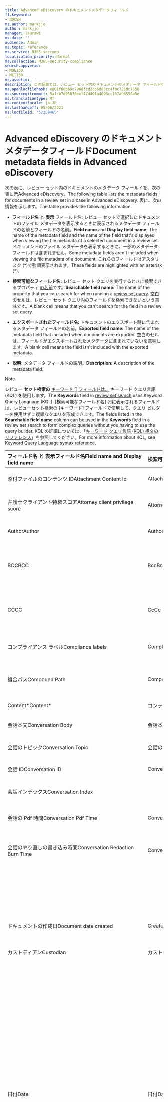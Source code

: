 ```yaml
---
title: Advanced eDiscovery のドキュメントメタデータフィールド
f1.keywords:
- NOCSH
ms.author: markjjo
author: markjjo
manager: laurawi
ms.date: ''
audience: Admin
ms.topic: reference
ms.service: O365-seccomp
localization_priority: Normal
ms.collection: M365-security-compliance
search.appverid:
- MOE150
- MET150
ms.assetid: ''
description: この記事では、レビュー セット内のドキュメントのメタデータ フィールドを、レビュー セット内の Advanced eDiscovery定義Microsoft 365。
ms.openlocfilehash: e801f60b69c796dfcd2cb6d83cc4fbc721dc7658
ms.sourcegitcommit: 5a1cb7d95070eef47d401a4693cc137a90550a5e
ms.translationtype: MT
ms.contentlocale: ja-JP
ms.lasthandoff: 05/06/2021
ms.locfileid: "52259465"
---
```

# <a name="document-metadata-fields-in-advanced-ediscovery"></a><span data-ttu-id="ca376-103">Advanced eDiscovery のドキュメントメタデータフィールド</span><span class="sxs-lookup"><span data-stu-id="ca376-103">Document metadata fields in Advanced eDiscovery</span></span>

<span data-ttu-id="ca376-104">次の表に、レビュー セット内のドキュメントのメタデータ フィールドを、次の表に示Advanced eDiscovery。</span><span class="sxs-lookup"><span data-stu-id="ca376-104">The following table lists the metadata fields for documents in a review set in a case in Advanced eDiscovery.</span></span> <span data-ttu-id="ca376-105">表に、次の情報を示します。</span><span class="sxs-lookup"><span data-stu-id="ca376-105">The table provides the following information:</span></span>

- <span data-ttu-id="ca376-106">**フィールド名** と **表示** フィールド名: レビュー セットで選択したドキュメントのファイル メタデータを表示するときに表示されるメタデータ フィールドの名前とフィールドの名前。</span><span class="sxs-lookup"><span data-stu-id="ca376-106">**Field name** and **Display field name:** The name of the metadata field and the name of the field that's displayed when viewing the file metadata of a selected document in a review set.</span></span> <span data-ttu-id="ca376-107">ドキュメントのファイル メタデータを表示するときに、一部のメタデータ フィールドは含まれません。</span><span class="sxs-lookup"><span data-stu-id="ca376-107">Some metadata fields aren't included when viewing the file metadata of a document.</span></span> <span data-ttu-id="ca376-108">これらのフィールドはアスタリスク (\*)で強調表示されます。</span><span class="sxs-lookup"><span data-stu-id="ca376-108">These fields are highlighted with an asterisk (\*).</span></span>

- <span data-ttu-id="ca376-109">**検索可能なフィールド名:** レビュー セット クエリを実行するときに検索できるプロパティ [の名前](review-set-search.md)です。</span><span class="sxs-lookup"><span data-stu-id="ca376-109">**Searchable field name:** The name of the property that you can search for when running a [review set query](review-set-search.md).</span></span> <span data-ttu-id="ca376-110">空白のセルは、レビュー セット クエリ内のフィールドを検索できないという意味です。</span><span class="sxs-lookup"><span data-stu-id="ca376-110">A blank cell means that you can't search for the field in a review set query.</span></span>

- <span data-ttu-id="ca376-111">**エクスポートされたフィールド名:** ドキュメントのエクスポート時に含まれるメタデータ フィールドの名前。</span><span class="sxs-lookup"><span data-stu-id="ca376-111">**Exported field name:** The name of the metadata field that included when documents are exported.</span></span>  <span data-ttu-id="ca376-112">空白のセルは、フィールドがエクスポートされたメタデータに含まれていないを意味します。</span><span class="sxs-lookup"><span data-stu-id="ca376-112">A blank cell means the field isn't included with the exported metadata.</span></span>

- <span data-ttu-id="ca376-113">**説明:** メタデータ フィールドの説明。</span><span class="sxs-lookup"><span data-stu-id="ca376-113">**Description:** A description of the metadata field.</span></span>

> [!NOTE]
> <span data-ttu-id="ca376-114">レビュー **セット検索の** [キーワード [] フィールドは、](./review-set-search.md) キーワード クエリ言語 (KQL) を使用します。</span><span class="sxs-lookup"><span data-stu-id="ca376-114">The **Keywords** field in [review set search](./review-set-search.md) uses Keyword Query Language (KQL).</span></span> <span data-ttu-id="ca376-115">[検索可能なフィールド名] 列に表示されるフィールドは、レビューセット検索の [キーワード] フィールドで使用して、クエリ ビルダーを使用せずに複雑なクエリを形成できます。</span><span class="sxs-lookup"><span data-stu-id="ca376-115">The fields listed in the **Searchable field name** column can be used in the **Keywords** field in a review set search to form complex queries without you having to use the query builder.</span></span> <span data-ttu-id="ca376-116">KQL の詳細については、「[キーワード クエリ言語 (KQL) 構文のリファレンス](/sharepoint/dev/general-development/keyword-query-language-kql-syntax-reference)」を参照してください。</span><span class="sxs-lookup"><span data-stu-id="ca376-116">For more information about KQL, see [Keyword Query Language syntax reference](/sharepoint/dev/general-development/keyword-query-language-kql-syntax-reference).</span></span>

|<span data-ttu-id="ca376-117">**フィールド名** と **表示フィールド名**</span><span class="sxs-lookup"><span data-stu-id="ca376-117">**Field name** and **Display field name**</span></span>|<span data-ttu-id="ca376-118">**検索可能なフィールド名**</span><span class="sxs-lookup"><span data-stu-id="ca376-118">**Searchable field name**</span></span>|<span data-ttu-id="ca376-119">**エクスポートされたフィールド名**</span><span class="sxs-lookup"><span data-stu-id="ca376-119">**Exported field name**</span></span>|<span data-ttu-id="ca376-120">**説明**</span><span class="sxs-lookup"><span data-stu-id="ca376-120">**Description**</span></span>|
|:-----|:-----|:-----|:-----|
|<span data-ttu-id="ca376-121">添付ファイルのコンテンツ ID</span><span class="sxs-lookup"><span data-stu-id="ca376-121">Attachment Content Id</span></span>|<span data-ttu-id="ca376-122">AttachmentContentId</span><span class="sxs-lookup"><span data-stu-id="ca376-122">AttachmentContentId</span></span>||<span data-ttu-id="ca376-123">アイテムの添付ファイルコンテンツ ID。</span><span class="sxs-lookup"><span data-stu-id="ca376-123">Attachment content Id of the item.</span></span>|
|<span data-ttu-id="ca376-124">弁護士クライアント特権スコア</span><span class="sxs-lookup"><span data-stu-id="ca376-124">Attorney client privilege score</span></span>|<span data-ttu-id="ca376-125">AttorneyClientPrivilegeScore</span><span class="sxs-lookup"><span data-stu-id="ca376-125">AttorneyClientPrivilegeScore</span></span>||<span data-ttu-id="ca376-126">弁護士クライアント特権モデルのコンテンツ スコア。</span><span class="sxs-lookup"><span data-stu-id="ca376-126">Attorney-client privilege model content score.</span></span>|
|<span data-ttu-id="ca376-127">Author</span><span class="sxs-lookup"><span data-stu-id="ca376-127">Author</span></span>|<span data-ttu-id="ca376-128">Author</span><span class="sxs-lookup"><span data-stu-id="ca376-128">Author</span></span>|<span data-ttu-id="ca376-129">Doc_authors</span><span class="sxs-lookup"><span data-stu-id="ca376-129">Doc_authors</span></span>|<span data-ttu-id="ca376-130">ドキュメント メタデータから作成者を作成します。</span><span class="sxs-lookup"><span data-stu-id="ca376-130">Author from the document metadata.</span></span>|
|<span data-ttu-id="ca376-131">BCC</span><span class="sxs-lookup"><span data-stu-id="ca376-131">BCC</span></span>|<span data-ttu-id="ca376-132">Bcc</span><span class="sxs-lookup"><span data-stu-id="ca376-132">Bcc</span></span>|<span data-ttu-id="ca376-133">Email_bcc</span><span class="sxs-lookup"><span data-stu-id="ca376-133">Email_bcc</span></span>|<span data-ttu-id="ca376-134">メッセージの種類の BCC フィールド。</span><span class="sxs-lookup"><span data-stu-id="ca376-134">Bcc field for message types.</span></span> <span data-ttu-id="ca376-135">形式は **DisplayName です \<SMTPAddress>**。</span><span class="sxs-lookup"><span data-stu-id="ca376-135">Format is **DisplayName \<SMTPAddress>**.</span></span>|
|<span data-ttu-id="ca376-136">CC</span><span class="sxs-lookup"><span data-stu-id="ca376-136">CC</span></span>|<span data-ttu-id="ca376-137">Cc</span><span class="sxs-lookup"><span data-stu-id="ca376-137">Cc</span></span>|<span data-ttu-id="ca376-138">Email_cc</span><span class="sxs-lookup"><span data-stu-id="ca376-138">Email_cc</span></span>|<span data-ttu-id="ca376-139">メッセージの種類の Cc フィールド。</span><span class="sxs-lookup"><span data-stu-id="ca376-139">Cc field for message types.</span></span> <span data-ttu-id="ca376-140">形式は **DisplayName です \<SMTPAddress>**。</span><span class="sxs-lookup"><span data-stu-id="ca376-140">Format is **DisplayName \<SMTPAddress>**.</span></span>|
|<span data-ttu-id="ca376-141">コンプライアンス ラベル</span><span class="sxs-lookup"><span data-stu-id="ca376-141">Compliance labels</span></span>|<span data-ttu-id="ca376-142">ComplianceLabels</span><span class="sxs-lookup"><span data-stu-id="ca376-142">ComplianceLabels</span></span>|<span data-ttu-id="ca376-143">Compliance_labels</span><span class="sxs-lookup"><span data-stu-id="ca376-143">Compliance_labels</span></span>|<span data-ttu-id="ca376-144">[コンテンツに](retention.md)適用される保持ラベルは、Office 365。</span><span class="sxs-lookup"><span data-stu-id="ca376-144">[Retention labels](retention.md) applied to content in Office 365.</span></span>|
|<span data-ttu-id="ca376-145">複合パス</span><span class="sxs-lookup"><span data-stu-id="ca376-145">Compound Path</span></span>|<span data-ttu-id="ca376-146">CompoundPath</span><span class="sxs-lookup"><span data-stu-id="ca376-146">CompoundPath</span></span>|<span data-ttu-id="ca376-147">Compound_path</span><span class="sxs-lookup"><span data-stu-id="ca376-147">Compound_path</span></span>|<span data-ttu-id="ca376-148">アイテムのソースを記述する人間が読み取り可能なパス。</span><span class="sxs-lookup"><span data-stu-id="ca376-148">Human readable path that describes the source of the item.</span></span>|
|<span data-ttu-id="ca376-149">Content\*</span><span class="sxs-lookup"><span data-stu-id="ca376-149">Content\*</span></span>|<span data-ttu-id="ca376-150">コンテンツ</span><span class="sxs-lookup"><span data-stu-id="ca376-150">Content</span></span>||<span data-ttu-id="ca376-151">アイテムの抽出されたテキスト。</span><span class="sxs-lookup"><span data-stu-id="ca376-151">Extracted text of the item.</span></span>|
|<span data-ttu-id="ca376-152">会話本文</span><span class="sxs-lookup"><span data-stu-id="ca376-152">Conversation Body</span></span>|<span data-ttu-id="ca376-153">会話本文</span><span class="sxs-lookup"><span data-stu-id="ca376-153">Conversation Body</span></span>||<span data-ttu-id="ca376-154">アイテムの会話本文。</span><span class="sxs-lookup"><span data-stu-id="ca376-154">Conversation body of the item.</span></span>|
|<span data-ttu-id="ca376-155">会話のトピック</span><span class="sxs-lookup"><span data-stu-id="ca376-155">Conversation Topic</span></span>|<span data-ttu-id="ca376-156">会話のトピック</span><span class="sxs-lookup"><span data-stu-id="ca376-156">Conversation Topic</span></span>||<span data-ttu-id="ca376-157">アイテムの会話のトピック。</span><span class="sxs-lookup"><span data-stu-id="ca376-157">Conversation topic of the item.</span></span>|
|<span data-ttu-id="ca376-158">会話 ID</span><span class="sxs-lookup"><span data-stu-id="ca376-158">Conversation ID</span></span>|<span data-ttu-id="ca376-159">ConversationId</span><span class="sxs-lookup"><span data-stu-id="ca376-159">ConversationId</span></span>|<span data-ttu-id="ca376-160">Email_conversation_ID</span><span class="sxs-lookup"><span data-stu-id="ca376-160">Email_conversation_ID</span></span>|<span data-ttu-id="ca376-161">メッセージの会話 ID。</span><span class="sxs-lookup"><span data-stu-id="ca376-161">Conversation Id from the message.</span></span>|
|<span data-ttu-id="ca376-162">会話インデックス</span><span class="sxs-lookup"><span data-stu-id="ca376-162">Conversation Index</span></span>||<span data-ttu-id="ca376-163">Conversation_index</span><span class="sxs-lookup"><span data-stu-id="ca376-163">Conversation_index</span></span>|<span data-ttu-id="ca376-164">メッセージからの会話インデックス。</span><span class="sxs-lookup"><span data-stu-id="ca376-164">Conversation index from the message.</span></span>|
|<span data-ttu-id="ca376-165">会話の Pdf 時間</span><span class="sxs-lookup"><span data-stu-id="ca376-165">Conversation Pdf Time</span></span>|<span data-ttu-id="ca376-166">ConversationPdfTime</span><span class="sxs-lookup"><span data-stu-id="ca376-166">ConversationPdfTime</span></span>||<span data-ttu-id="ca376-167">会話の PDF バージョンが作成された日付。</span><span class="sxs-lookup"><span data-stu-id="ca376-167">Date when the PDF version of the conversation was created.</span></span>|
|<span data-ttu-id="ca376-168">会話のやり直しの書き込み時間</span><span class="sxs-lookup"><span data-stu-id="ca376-168">Conversation Redaction Burn Time</span></span>|<span data-ttu-id="ca376-169">ConversationRedactionBurnTime</span><span class="sxs-lookup"><span data-stu-id="ca376-169">ConversationRedactionBurnTime</span></span>||<span data-ttu-id="ca376-170">会話の PDF バージョンがチャット用に作成された日付。</span><span class="sxs-lookup"><span data-stu-id="ca376-170">Date when the PDF version of the conversation was created for Chat.</span></span>|
|||<span data-ttu-id="ca376-171">Converted_file_path</span><span class="sxs-lookup"><span data-stu-id="ca376-171">Converted_file_path</span></span>|<span data-ttu-id="ca376-172">変換されたエクスポート ファイルのパス。</span><span class="sxs-lookup"><span data-stu-id="ca376-172">The path of the converted export file.</span></span> <span data-ttu-id="ca376-173">内部 Microsoft の場合のみ使用します。</span><span class="sxs-lookup"><span data-stu-id="ca376-173">For internal Microsoft use only.</span></span>|
|<span data-ttu-id="ca376-174">ドキュメントの作成日</span><span class="sxs-lookup"><span data-stu-id="ca376-174">Document date created</span></span>|<span data-ttu-id="ca376-175">CreatedTime</span><span class="sxs-lookup"><span data-stu-id="ca376-175">CreatedTime</span></span>|<span data-ttu-id="ca376-176">Doc_date_created</span><span class="sxs-lookup"><span data-stu-id="ca376-176">Doc_date_created</span></span>|<span data-ttu-id="ca376-177">ドキュメント メタデータから日付を作成します。</span><span class="sxs-lookup"><span data-stu-id="ca376-177">Create date from document metadata.</span></span>|
|<span data-ttu-id="ca376-178">カストディアン</span><span class="sxs-lookup"><span data-stu-id="ca376-178">Custodian</span></span>|<span data-ttu-id="ca376-179">カストディアン</span><span class="sxs-lookup"><span data-stu-id="ca376-179">Custodian</span></span>|<span data-ttu-id="ca376-180">カストディアン</span><span class="sxs-lookup"><span data-stu-id="ca376-180">Custodian</span></span>|<span data-ttu-id="ca376-181">アイテムが関連付けられた保管担当者の名前。</span><span class="sxs-lookup"><span data-stu-id="ca376-181">Name of the custodian the item was associated with.</span></span>|
|<span data-ttu-id="ca376-182">日付</span><span class="sxs-lookup"><span data-stu-id="ca376-182">Date</span></span>|<span data-ttu-id="ca376-183">日付</span><span class="sxs-lookup"><span data-stu-id="ca376-183">Date</span></span>|<span data-ttu-id="ca376-184">日付</span><span class="sxs-lookup"><span data-stu-id="ca376-184">Date</span></span>|<span data-ttu-id="ca376-185">Date は、ファイルの種類に依存する計算フィールドです。</span><span class="sxs-lookup"><span data-stu-id="ca376-185">Date is a computed field that depends on the file type.</span></span><br /><br /><span data-ttu-id="ca376-186">メール: 送信日</span><span class="sxs-lookup"><span data-stu-id="ca376-186">Email: Sent date</span></span><br /><span data-ttu-id="ca376-187">電子メールの添付ファイル: ドキュメントの最終変更日。使用できない場合は、親の送信日</span><span class="sxs-lookup"><span data-stu-id="ca376-187">Email attachments: Last modified date of the document;if not available, the parent's Sent date</span></span><br /><span data-ttu-id="ca376-188">埋め込みドキュメント: ドキュメントの最終変更日。使用できない場合は、親の最終変更日</span><span class="sxs-lookup"><span data-stu-id="ca376-188">Embedded documents: Last modified date of the document; if not available, the parent's last modified date</span></span><br /><span data-ttu-id="ca376-189">SPO ドキュメント (最新の添付ファイルを含む): SharePoint最終変更日;使用できない場合は、ドキュメントの最終変更日</span><span class="sxs-lookup"><span data-stu-id="ca376-189">SPO documents (includes modern attachments): SharePoint Last modified date; if not available, the documents last modified date</span></span><br /><span data-ttu-id="ca376-190">非更新Office 365: 最終変更日</span><span class="sxs-lookup"><span data-stu-id="ca376-190">Non-Office 365 documents: Last modified date</span></span><br /><span data-ttu-id="ca376-191">会議: 会議の開始日</span><span class="sxs-lookup"><span data-stu-id="ca376-191">Meetings: Meeting start date</span></span><br /><span data-ttu-id="ca376-192">VoiceMail: 送信日</span><span class="sxs-lookup"><span data-stu-id="ca376-192">VoiceMail: Sent date</span></span><br /><span data-ttu-id="ca376-193">IM: 送信日</span><span class="sxs-lookup"><span data-stu-id="ca376-193">IM: Sent date</span></span>|
|<span data-ttu-id="ca376-194">その他のパス</span><span class="sxs-lookup"><span data-stu-id="ca376-194">Other paths</span></span>|<span data-ttu-id="ca376-195">Dedupedcompoundpath</span><span class="sxs-lookup"><span data-stu-id="ca376-195">Dedupedcompoundpath</span></span>|<span data-ttu-id="ca376-196">Deduped_compound_path</span><span class="sxs-lookup"><span data-stu-id="ca376-196">Deduped_compound_path</span></span>|<span data-ttu-id="ca376-197">完全に重複するドキュメントの複合パスの一覧 (電子メール: コンテンツに基づく、ドキュメント: ハッシュに基づく)。</span><span class="sxs-lookup"><span data-stu-id="ca376-197">List of compound paths of documents that are exact duplicates (email: based on content, documents: based on hash).</span></span>|
|<span data-ttu-id="ca376-198">その他の保管担当者</span><span class="sxs-lookup"><span data-stu-id="ca376-198">Other custodians</span></span>|<span data-ttu-id="ca376-199">DedupedCustodians</span><span class="sxs-lookup"><span data-stu-id="ca376-199">DedupedCustodians</span></span>|<span data-ttu-id="ca376-200">Deduped_custodians</span><span class="sxs-lookup"><span data-stu-id="ca376-200">Deduped_custodians</span></span>|<span data-ttu-id="ca376-201">完全に重複するドキュメントの保管担当者の一覧 (電子メール、コンテンツに基づく、ドキュメント、ハッシュに基づく)。</span><span class="sxs-lookup"><span data-stu-id="ca376-201">List of custodians of documents that are exact duplicates (for email, based on content; for documents, based on hash).</span></span>|
|<span data-ttu-id="ca376-202">その他のファイルの ID</span><span class="sxs-lookup"><span data-stu-id="ca376-202">Other file IDs</span></span>|<span data-ttu-id="ca376-203">DedupedFileIds</span><span class="sxs-lookup"><span data-stu-id="ca376-203">DedupedFileIds</span></span>|<span data-ttu-id="ca376-204">Deduped_file_IDs</span><span class="sxs-lookup"><span data-stu-id="ca376-204">Deduped_file_IDs</span></span>|<span data-ttu-id="ca376-205">完全に重複するドキュメントのファイル ID の一覧 (電子メール、コンテンツに基づく、ドキュメント、ハッシュに基づく)。</span><span class="sxs-lookup"><span data-stu-id="ca376-205">List of file IDs of documents that are exact duplicates (for email, based on content; for documents, based on hash).</span></span>|
|<span data-ttu-id="ca376-206">ドキュメントコメント</span><span class="sxs-lookup"><span data-stu-id="ca376-206">Document comments</span></span>|<span data-ttu-id="ca376-207">DocComments</span><span class="sxs-lookup"><span data-stu-id="ca376-207">DocComments</span></span>|<span data-ttu-id="ca376-208">Doc_comments</span><span class="sxs-lookup"><span data-stu-id="ca376-208">Doc_comments</span></span>|<span data-ttu-id="ca376-209">ドキュメント メタデータからのコメント。</span><span class="sxs-lookup"><span data-stu-id="ca376-209">Comments from the document metadata.</span></span>|
|<span data-ttu-id="ca376-210">ドキュメント会社</span><span class="sxs-lookup"><span data-stu-id="ca376-210">Document company</span></span>||<span data-ttu-id="ca376-211">Doc_company</span><span class="sxs-lookup"><span data-stu-id="ca376-211">Doc_company</span></span>|<span data-ttu-id="ca376-212">ドキュメント メタデータの会社。</span><span class="sxs-lookup"><span data-stu-id="ca376-212">Company from the document metadata.</span></span>|
|<span data-ttu-id="ca376-213">DocIndex\*</span><span class="sxs-lookup"><span data-stu-id="ca376-213">DocIndex\*</span></span>|||<span data-ttu-id="ca376-214">ファミリ内のインデックス。</span><span class="sxs-lookup"><span data-stu-id="ca376-214">The index in the family.</span></span> <span data-ttu-id="ca376-215">**-1** または **0 は** 、ルートを意味します。</span><span class="sxs-lookup"><span data-stu-id="ca376-215">**-1** or **0** means it is the root.</span></span>|
|<span data-ttu-id="ca376-216">ドキュメント キーワード</span><span class="sxs-lookup"><span data-stu-id="ca376-216">Document keywords</span></span>||<span data-ttu-id="ca376-217">Doc_keywords</span><span class="sxs-lookup"><span data-stu-id="ca376-217">Doc_keywords</span></span>|<span data-ttu-id="ca376-218">ドキュメント メタデータのキーワード。</span><span class="sxs-lookup"><span data-stu-id="ca376-218">Keywords from the document metadata.</span></span>|
|<span data-ttu-id="ca376-219">によって変更されたドキュメント</span><span class="sxs-lookup"><span data-stu-id="ca376-219">Document modified by</span></span>||<span data-ttu-id="ca376-220">Doc_modified_by</span><span class="sxs-lookup"><span data-stu-id="ca376-220">Doc_modified_by</span></span>|<span data-ttu-id="ca376-221">ドキュメント メタデータによる最終変更日。</span><span class="sxs-lookup"><span data-stu-id="ca376-221">Last modified date by from document metadata.</span></span>|
|<span data-ttu-id="ca376-222">ドキュメントのリビジョン</span><span class="sxs-lookup"><span data-stu-id="ca376-222">Document Revision</span></span>|<span data-ttu-id="ca376-223">Doc_Version</span><span class="sxs-lookup"><span data-stu-id="ca376-223">Doc_Version</span></span>|<span data-ttu-id="ca376-224">Doc_Version</span><span class="sxs-lookup"><span data-stu-id="ca376-224">Doc_Version</span></span>|<span data-ttu-id="ca376-225">ドキュメント メタデータからのリビジョン。</span><span class="sxs-lookup"><span data-stu-id="ca376-225">Revision from the document metadata.</span></span>|
|<span data-ttu-id="ca376-226">ドキュメントの件名</span><span class="sxs-lookup"><span data-stu-id="ca376-226">Document subject</span></span>||<span data-ttu-id="ca376-227">Doc_subject</span><span class="sxs-lookup"><span data-stu-id="ca376-227">Doc_subject</span></span>|<span data-ttu-id="ca376-228">ドキュメント メタデータの件名。</span><span class="sxs-lookup"><span data-stu-id="ca376-228">Subject from the document metadata.</span></span>|
|<span data-ttu-id="ca376-229">ドキュメント テンプレート</span><span class="sxs-lookup"><span data-stu-id="ca376-229">Document template</span></span>||<span data-ttu-id="ca376-230">Doc_template</span><span class="sxs-lookup"><span data-stu-id="ca376-230">Doc_template</span></span>|<span data-ttu-id="ca376-231">ドキュメント メタデータのテンプレート。</span><span class="sxs-lookup"><span data-stu-id="ca376-231">Template from the document metadata.</span></span>|
|<span data-ttu-id="ca376-232">DocLastSavedBy</span><span class="sxs-lookup"><span data-stu-id="ca376-232">DocLastSavedBy</span></span>||<span data-ttu-id="ca376-233">Doc_last_saved_by</span><span class="sxs-lookup"><span data-stu-id="ca376-233">Doc_last_saved_by</span></span>|<span data-ttu-id="ca376-234">ドキュメントを最後に保存したユーザーの名前。</span><span class="sxs-lookup"><span data-stu-id="ca376-234">The name of the user who last saved the document.</span></span>|
|<span data-ttu-id="ca376-235">主なテーマ</span><span class="sxs-lookup"><span data-stu-id="ca376-235">Dominant theme</span></span>|<span data-ttu-id="ca376-236">DominantTheme</span><span class="sxs-lookup"><span data-stu-id="ca376-236">DominantTheme</span></span>|<span data-ttu-id="ca376-237">Dominant_theme</span><span class="sxs-lookup"><span data-stu-id="ca376-237">Dominant_theme</span></span>|<span data-ttu-id="ca376-238">分析用に計算された主なテーマ。</span><span class="sxs-lookup"><span data-stu-id="ca376-238">Dominant theme as calculated for analytics.</span></span>|
|<span data-ttu-id="ca376-239">重複するサブセット</span><span class="sxs-lookup"><span data-stu-id="ca376-239">Duplicate subset</span></span>||<span data-ttu-id="ca376-240">Duplicate_subset</span><span class="sxs-lookup"><span data-stu-id="ca376-240">Duplicate_subset</span></span>|<span data-ttu-id="ca376-241">正確な重複のグループ ID。</span><span class="sxs-lookup"><span data-stu-id="ca376-241">Group ID for exact duplicates.</span></span>|
|<span data-ttu-id="ca376-242">EmailAction\*</span><span class="sxs-lookup"><span data-stu-id="ca376-242">EmailAction\*</span></span>||<span data-ttu-id="ca376-243">Email_action</span><span class="sxs-lookup"><span data-stu-id="ca376-243">Email_action</span></span>|<span data-ttu-id="ca376-244">値は **None、Reply、** または **Forward です**。 メッセージの件名に基づいて指定します。</span><span class="sxs-lookup"><span data-stu-id="ca376-244">Values are **None**, **Reply**, or **Forward**; based on the subject line of a message.</span></span>|
|<span data-ttu-id="ca376-245">要求された電子メール配信の受信</span><span class="sxs-lookup"><span data-stu-id="ca376-245">Email Delivery Receipt Requested</span></span>||<span data-ttu-id="ca376-246">Email_delivery_receipt_requested</span><span class="sxs-lookup"><span data-stu-id="ca376-246">Email_delivery_receipt_requested</span></span>|<span data-ttu-id="ca376-247">配信の受信用にインターネット ヘッダーで提供される電子メール アドレス。</span><span class="sxs-lookup"><span data-stu-id="ca376-247">Email address supplied in Internet Headers for delivery receipt.</span></span>|
|<span data-ttu-id="ca376-248">Importance</span><span class="sxs-lookup"><span data-stu-id="ca376-248">Importance</span></span>|<span data-ttu-id="ca376-249">EmailImportance</span><span class="sxs-lookup"><span data-stu-id="ca376-249">EmailImportance</span></span>|<span data-ttu-id="ca376-250">Email_importance</span><span class="sxs-lookup"><span data-stu-id="ca376-250">Email_importance</span></span>|<span data-ttu-id="ca376-251">メッセージの重要度: **0** - 低。 **1** - 標準。 **2** - 高</span><span class="sxs-lookup"><span data-stu-id="ca376-251">Importance of the message: **0** - Low; **1** - Normal; **2** - High</span></span>|
|<span data-ttu-id="ca376-252">EmailInternetHeaders</span><span class="sxs-lookup"><span data-stu-id="ca376-252">EmailInternetHeaders</span></span>|<span data-ttu-id="ca376-253">EmailInternetHeaders</span><span class="sxs-lookup"><span data-stu-id="ca376-253">EmailInternetHeaders</span></span>|<span data-ttu-id="ca376-254">Email_internet_headers</span><span class="sxs-lookup"><span data-stu-id="ca376-254">Email_internet_headers</span></span>|<span data-ttu-id="ca376-255">電子メール メッセージからの電子メール ヘッダーの完全なセット</span><span class="sxs-lookup"><span data-stu-id="ca376-255">The full set of email headers from the email message</span></span>|
|<span data-ttu-id="ca376-256">EmailLevel\*</span><span class="sxs-lookup"><span data-stu-id="ca376-256">EmailLevel\*</span></span>||<span data-ttu-id="ca376-257">Email_level</span><span class="sxs-lookup"><span data-stu-id="ca376-257">Email_level</span></span>|<span data-ttu-id="ca376-258">メッセージが属する電子メール スレッド内のメッセージのレベルを示します。添付ファイルは親メッセージの値を継承します。</span><span class="sxs-lookup"><span data-stu-id="ca376-258">Indicates a message's level within the email thread it belongs to; attachments inherit its parent message's value.</span></span>|
|<span data-ttu-id="ca376-259">電子メール メッセージ ID</span><span class="sxs-lookup"><span data-stu-id="ca376-259">Email Message Id</span></span>||<span data-ttu-id="ca376-260">Email_message_ID</span><span class="sxs-lookup"><span data-stu-id="ca376-260">Email_message_ID</span></span>|<span data-ttu-id="ca376-261">メッセージのインターネット メッセージ ID。</span><span class="sxs-lookup"><span data-stu-id="ca376-261">Internet message Id from the message.</span></span>|
|<span data-ttu-id="ca376-262">EmailReadReceiptRequested</span><span class="sxs-lookup"><span data-stu-id="ca376-262">EmailReadReceiptRequested</span></span>||<span data-ttu-id="ca376-263">Email_read_receipt_requested</span><span class="sxs-lookup"><span data-stu-id="ca376-263">Email_read_receipt_requested</span></span>|<span data-ttu-id="ca376-264">インターネット ヘッダーで読み取り受信用に指定された電子メール アドレス。</span><span class="sxs-lookup"><span data-stu-id="ca376-264">Email address supplied in Internet Headers for read receipt.</span></span>|
|<span data-ttu-id="ca376-265">メール セキュリティ</span><span class="sxs-lookup"><span data-stu-id="ca376-265">Email Security</span></span>|<span data-ttu-id="ca376-266">EmailSecurity</span><span class="sxs-lookup"><span data-stu-id="ca376-266">EmailSecurity</span></span>|<span data-ttu-id="ca376-267">Email_security</span><span class="sxs-lookup"><span data-stu-id="ca376-267">Email_security</span></span>|<span data-ttu-id="ca376-268">メッセージのセキュリティ設定: **0** - なし。 **1** - 署名済み。 **2** - 暗号化。 **3** - 暗号化され、署名されています。</span><span class="sxs-lookup"><span data-stu-id="ca376-268">Security setting of the message: **0** - None; **1** - Signed; **2** -  Encrypted; **3** -  Encrypted and signed.</span></span>|
|<span data-ttu-id="ca376-269">電子メールの感度</span><span class="sxs-lookup"><span data-stu-id="ca376-269">Email Sensitivity</span></span>|<span data-ttu-id="ca376-270">EmailSensitivity</span><span class="sxs-lookup"><span data-stu-id="ca376-270">EmailSensitivity</span></span>|<span data-ttu-id="ca376-271">email_sensitivity</span><span class="sxs-lookup"><span data-stu-id="ca376-271">email_sensitivity</span></span>|<span data-ttu-id="ca376-272">メッセージの感度設定: **0** - なし。 **1** 個人用。 **2** - プライベート。 **3** - CompanyConfidential。</span><span class="sxs-lookup"><span data-stu-id="ca376-272">Sensitivity setting of the message: **0** - None; **1** Personal; **2** - Private; **3** - CompanyConfidential.</span></span>|
|<span data-ttu-id="ca376-273">電子メール セット</span><span class="sxs-lookup"><span data-stu-id="ca376-273">Email set</span></span>|<span data-ttu-id="ca376-274">EmailSet</span><span class="sxs-lookup"><span data-stu-id="ca376-274">EmailSet</span></span>|<span data-ttu-id="ca376-275">Email_set</span><span class="sxs-lookup"><span data-stu-id="ca376-275">Email_set</span></span>|<span data-ttu-id="ca376-276">同じメール セット内のすべてのメッセージのグループ ID。</span><span class="sxs-lookup"><span data-stu-id="ca376-276">Group ID for all messages in the same email set.</span></span>|
|<span data-ttu-id="ca376-277">EmailThread\*</span><span class="sxs-lookup"><span data-stu-id="ca376-277">EmailThread\*</span></span>||<span data-ttu-id="ca376-278">Email_thread</span><span class="sxs-lookup"><span data-stu-id="ca376-278">Email_thread</span></span>|<span data-ttu-id="ca376-279">電子メール セット内のメッセージの位置。ルートから現在のメッセージまでのノードの ID で構成され、ピリオド (.) で区切ります。</span><span class="sxs-lookup"><span data-stu-id="ca376-279">Position of the message within the email set; consists of node IDs from the root to the current message and are separated by periods (.).</span></span>|
|||<span data-ttu-id="ca376-280">Export_native_path</span><span class="sxs-lookup"><span data-stu-id="ca376-280">Export_native_path</span></span>|<span data-ttu-id="ca376-281">エクスポートされたファイルのパス。</span><span class="sxs-lookup"><span data-stu-id="ca376-281">The path of the exported file.</span></span>|
|<span data-ttu-id="ca376-282">抽出されたコンテンツ タイプ</span><span class="sxs-lookup"><span data-stu-id="ca376-282">Extracted content type</span></span>||<span data-ttu-id="ca376-283">Native_type</span><span class="sxs-lookup"><span data-stu-id="ca376-283">Native_type</span></span>|<span data-ttu-id="ca376-284">MIME タイプの形式で抽出されたコンテンツ タイプ。たとえば **、image/jpeg**</span><span class="sxs-lookup"><span data-stu-id="ca376-284">Extracted content type, in the form of mime type; for example, **image/jpeg**</span></span>|
|||<span data-ttu-id="ca376-285">Extracted_text_path</span><span class="sxs-lookup"><span data-stu-id="ca376-285">Extracted_text_path</span></span>|<span data-ttu-id="ca376-286">エクスポートで抽出されたテキスト ファイルへのパス。</span><span class="sxs-lookup"><span data-stu-id="ca376-286">The path to the extracted text file in the export.</span></span>|
|<span data-ttu-id="ca376-287">ExtractedTextLength\*</span><span class="sxs-lookup"><span data-stu-id="ca376-287">ExtractedTextLength\*</span></span>||<span data-ttu-id="ca376-288">Extracted_text_length</span><span class="sxs-lookup"><span data-stu-id="ca376-288">Extracted_text_length</span></span>|<span data-ttu-id="ca376-289">抽出されたテキスト内の文字数。</span><span class="sxs-lookup"><span data-stu-id="ca376-289">Number of characters in the extracted text.</span></span>|
|<span data-ttu-id="ca376-290">FamilyDuplicateSet\*</span><span class="sxs-lookup"><span data-stu-id="ca376-290">FamilyDuplicateSet\*</span></span>||<span data-ttu-id="ca376-291">Family_duplicate_set</span><span class="sxs-lookup"><span data-stu-id="ca376-291">Family_duplicate_set</span></span>|<span data-ttu-id="ca376-292">互いに完全に重複するファミリの数値識別子 (同じコンテンツとすべての同じ添付ファイル)。</span><span class="sxs-lookup"><span data-stu-id="ca376-292">Numeric identifier for families that are exact duplicates of each other (same content and all the same attachments).</span></span>|
|<span data-ttu-id="ca376-293">ファミリ ID</span><span class="sxs-lookup"><span data-stu-id="ca376-293">Family ID</span></span>|<span data-ttu-id="ca376-294">FamilyId</span><span class="sxs-lookup"><span data-stu-id="ca376-294">FamilyId</span></span>|<span data-ttu-id="ca376-295">Family_ID</span><span class="sxs-lookup"><span data-stu-id="ca376-295">Family_ID</span></span>|<span data-ttu-id="ca376-296">ファミリ ID は、すべてのアイテムをグループ分けします。電子メールの場合、これにはメッセージとすべての添付ファイルが含まれます。ドキュメントの場合、これにはドキュメントと埋め込みアイテムが含まれます。</span><span class="sxs-lookup"><span data-stu-id="ca376-296">Family Id groups together all items; for email, this includes the message and all attachments; for documents, this includes the document and any embedded items.</span></span>|
|<span data-ttu-id="ca376-297">ファミリ サイズ</span><span class="sxs-lookup"><span data-stu-id="ca376-297">Family Size</span></span>||<span data-ttu-id="ca376-298">Family_size</span><span class="sxs-lookup"><span data-stu-id="ca376-298">Family_size</span></span>|<span data-ttu-id="ca376-299">ファミリ内のドキュメントの数。</span><span class="sxs-lookup"><span data-stu-id="ca376-299">Number of documents in the family.</span></span>|
|<span data-ttu-id="ca376-300">ファイル クラス</span><span class="sxs-lookup"><span data-stu-id="ca376-300">File class</span></span>|<span data-ttu-id="ca376-301">FileClass</span><span class="sxs-lookup"><span data-stu-id="ca376-301">FileClass</span></span>|<span data-ttu-id="ca376-302">File_class</span><span class="sxs-lookup"><span data-stu-id="ca376-302">File_class</span></span>|<span data-ttu-id="ca376-303">ドキュメントおよびドキュメントSharePointコンテンツOneDrive: **Document**;メールまたは添付ファイルExchangeの **コンテンツ\*\*\*\*の場合**。</span><span class="sxs-lookup"><span data-stu-id="ca376-303">For content from SharePoint and OneDrive: **Document**; for content from Exchange: **Email** or **Attachment**.</span></span>|
|<span data-ttu-id="ca376-304">ファイル ID</span><span class="sxs-lookup"><span data-stu-id="ca376-304">File ID</span></span>|<span data-ttu-id="ca376-305">FileId</span><span class="sxs-lookup"><span data-stu-id="ca376-305">FileId</span></span>|<span data-ttu-id="ca376-306">File_ID</span><span class="sxs-lookup"><span data-stu-id="ca376-306">File_ID</span></span>|<span data-ttu-id="ca376-307">ケース内で一意のドキュメント識別子。</span><span class="sxs-lookup"><span data-stu-id="ca376-307">Document identifier unique within the case.</span></span>|
|<span data-ttu-id="ca376-308">ファイル システムの作成日</span><span class="sxs-lookup"><span data-stu-id="ca376-308">File system date created</span></span>||<span data-ttu-id="ca376-309">File_system_date_created</span><span class="sxs-lookup"><span data-stu-id="ca376-309">File_system_date_created</span></span>|<span data-ttu-id="ca376-310">ファイル システムから作成された日付 (データ以外のデータにのみOffice 365されます)。</span><span class="sxs-lookup"><span data-stu-id="ca376-310">Created date from file system (only applies to non-Office 365 data).</span></span>|
|<span data-ttu-id="ca376-311">ファイル システムの日付が変更されました</span><span class="sxs-lookup"><span data-stu-id="ca376-311">File system date modified</span></span>||<span data-ttu-id="ca376-312">File_system_date_modified</span><span class="sxs-lookup"><span data-stu-id="ca376-312">File_system_date_modified</span></span>|<span data-ttu-id="ca376-313">ファイル システムからの変更日 (データ以外のデータにのみOffice 365されます)。</span><span class="sxs-lookup"><span data-stu-id="ca376-313">Modified date from file system (only applies to non-Office 365 data).</span></span>|
|<span data-ttu-id="ca376-314">ファイルの種類</span><span class="sxs-lookup"><span data-stu-id="ca376-314">File Type</span></span>|<span data-ttu-id="ca376-315">FileType</span><span class="sxs-lookup"><span data-stu-id="ca376-315">FileType</span></span>||<span data-ttu-id="ca376-316">ファイル拡張子に基づくアイテムのファイルの種類。</span><span class="sxs-lookup"><span data-stu-id="ca376-316">File type of the item based on file extension.</span></span>|
|<span data-ttu-id="ca376-317">グループ ID</span><span class="sxs-lookup"><span data-stu-id="ca376-317">Group Id</span></span>|<span data-ttu-id="ca376-318">GroupID</span><span class="sxs-lookup"><span data-stu-id="ca376-318">GroupID</span></span>||<span data-ttu-id="ca376-319">グループ化されたコンテンツのグループ ID。</span><span class="sxs-lookup"><span data-stu-id="ca376-319">Group ID for grouped content.</span></span>|
|<span data-ttu-id="ca376-320">添付ファイルを持つ</span><span class="sxs-lookup"><span data-stu-id="ca376-320">Has attachment</span></span>|<span data-ttu-id="ca376-321">HasAttachment</span><span class="sxs-lookup"><span data-stu-id="ca376-321">HasAttachment</span></span>|<span data-ttu-id="ca376-322">Email_has_attachment</span><span class="sxs-lookup"><span data-stu-id="ca376-322">Email_has_attachment</span></span>|<span data-ttu-id="ca376-323">メッセージに添付ファイルが含されているかどうかを示します。</span><span class="sxs-lookup"><span data-stu-id="ca376-323">Indicates whether or not the message has attachments.</span></span>|
|<span data-ttu-id="ca376-324">弁護士を持つ</span><span class="sxs-lookup"><span data-stu-id="ca376-324">Has attorney</span></span>|<span data-ttu-id="ca376-325">HasAttorney</span><span class="sxs-lookup"><span data-stu-id="ca376-325">HasAttorney</span></span>||<span data-ttu-id="ca376-326">**True** の場合は、少なくとも 1 人の参加者が弁護士リストに表示されます。それ以外の場合、値は **False です**。</span><span class="sxs-lookup"><span data-stu-id="ca376-326">**True** when at least one of the participants is found in the attorney list; otherwise, the value is **False**.</span></span>|
|<span data-ttu-id="ca376-327">HasText\*</span><span class="sxs-lookup"><span data-stu-id="ca376-327">HasText\*</span></span>||<span data-ttu-id="ca376-328">Has_text</span><span class="sxs-lookup"><span data-stu-id="ca376-328">Has_text</span></span>|<span data-ttu-id="ca376-329">アイテムにテキストが含されているかどうかを示します。可能な値は **True と** **False です**。</span><span class="sxs-lookup"><span data-stu-id="ca376-329">Indicates whether or not the item has text; possible values are **True** and **False**.</span></span>|
|<span data-ttu-id="ca376-330">不変 ID</span><span class="sxs-lookup"><span data-stu-id="ca376-330">Immutable ID</span></span>||<span data-ttu-id="ca376-331">Immutable_ID</span><span class="sxs-lookup"><span data-stu-id="ca376-331">Immutable_ID</span></span>|<span data-ttu-id="ca376-332">この ID は、レビュー セット内のドキュメントを一意に識別するために使用されます。</span><span class="sxs-lookup"><span data-stu-id="ca376-332">This Id is used to uniquely identify a document within a review set.</span></span> <span data-ttu-id="ca376-333">このフィールドは、レビュー セットの検索では使用できません。Id を使用して、ネイティブの場所にあるドキュメントにアクセスできません。</span><span class="sxs-lookup"><span data-stu-id="ca376-333">This field can't be used in a review set search and the Id can't be used to access a document in its native location.</span></span>|
|<span data-ttu-id="ca376-334">包括型</span><span class="sxs-lookup"><span data-stu-id="ca376-334">Inclusive type</span></span>|<span data-ttu-id="ca376-335">InclusiveType</span><span class="sxs-lookup"><span data-stu-id="ca376-335">InclusiveType</span></span>|<span data-ttu-id="ca376-336">Inclusive_type</span><span class="sxs-lookup"><span data-stu-id="ca376-336">Inclusive_type</span></span>|<span data-ttu-id="ca376-337">分析用に計算される包括的な型: **0** - 包括的ではありません。 **1** - 包括的。 **2** - 包括マイナス。 **3** - 包括コピー。</span><span class="sxs-lookup"><span data-stu-id="ca376-337">Inclusive type calculated for analytics: **0** - not inclusive; **1** - inclusive; **2** - inclusive minus; **3** - inclusive copy.</span></span>|
|<span data-ttu-id="ca376-338">[Id に返信する]</span><span class="sxs-lookup"><span data-stu-id="ca376-338">In Reply To Id</span></span>||<span data-ttu-id="ca376-339">In_reply_to_ID</span><span class="sxs-lookup"><span data-stu-id="ca376-339">In_reply_to_ID</span></span>|<span data-ttu-id="ca376-340">メッセージから Id に返信します。</span><span class="sxs-lookup"><span data-stu-id="ca376-340">In reply to Id from the message.</span></span>|
|<span data-ttu-id="ca376-341">InputFileExtension</span><span class="sxs-lookup"><span data-stu-id="ca376-341">InputFileExtension</span></span>||<span data-ttu-id="ca376-342">Original_file_extension</span><span class="sxs-lookup"><span data-stu-id="ca376-342">Original_file_extension</span></span>|<span data-ttu-id="ca376-343">ファイルの元のファイル拡張子。</span><span class="sxs-lookup"><span data-stu-id="ca376-343">The original file extension of the file.</span></span>|
|<span data-ttu-id="ca376-344">InputFileID</span><span class="sxs-lookup"><span data-stu-id="ca376-344">InputFileID</span></span>||<span data-ttu-id="ca376-345">Input_file_ID</span><span class="sxs-lookup"><span data-stu-id="ca376-345">Input_file_ID</span></span>|<span data-ttu-id="ca376-346">レビュー セット内のトップ レベル アイテムのファイル ID。</span><span class="sxs-lookup"><span data-stu-id="ca376-346">The file ID of the top level item in the review set.</span></span> <span data-ttu-id="ca376-347">添付ファイルの場合、この ID は親の ID です。</span><span class="sxs-lookup"><span data-stu-id="ca376-347">For an attachment, this ID will be the ID of the parent.</span></span> <span data-ttu-id="ca376-348">これは、ファミリをグループ化するために使用できます。</span><span class="sxs-lookup"><span data-stu-id="ca376-348">This can be used to group families together.</span></span>|
|<span data-ttu-id="ca376-349">最新の添付ファイル</span><span class="sxs-lookup"><span data-stu-id="ca376-349">Is modern attachment</span></span>| <span data-ttu-id="ca376-350">IsModernAttachment</span><span class="sxs-lookup"><span data-stu-id="ca376-350">IsModernAttachment</span></span>|  |<span data-ttu-id="ca376-351">このファイルは、最新の添付ファイルまたはリンク されたファイルです。</span><span class="sxs-lookup"><span data-stu-id="ca376-351">This file is a modern attachment or linked file.</span></span>|
|<span data-ttu-id="ca376-352">ドキュメントのバージョンから</span><span class="sxs-lookup"><span data-stu-id="ca376-352">Is from document version</span></span> | <span data-ttu-id="ca376-353">IsFromDocumentVersion</span><span class="sxs-lookup"><span data-stu-id="ca376-353">IsFromDocumentVersion</span></span> |  |<span data-ttu-id="ca376-354">現在のドキュメントは、別のバージョンの別のドキュメントからのドキュメントです。</span><span class="sxs-lookup"><span data-stu-id="ca376-354">Current document is from a different version of another document.</span></span>|
|<span data-ttu-id="ca376-355">メールの添付ファイル</span><span class="sxs-lookup"><span data-stu-id="ca376-355">Is email attachment</span></span> | <span data-ttu-id="ca376-356">IsEmailAttachment</span><span class="sxs-lookup"><span data-stu-id="ca376-356">IsEmailAttachment</span></span>|  |<span data-ttu-id="ca376-357">このアイテムは、添付アイテムとしてメッセージに表示される電子メール添付ファイルからのアイテムです。</span><span class="sxs-lookup"><span data-stu-id="ca376-357">This item is from an email attachment that shows up as an attached item to the message.</span></span>|
|<span data-ttu-id="ca376-358">インライン添付</span><span class="sxs-lookup"><span data-stu-id="ca376-358">Is inline attachment</span></span>| <span data-ttu-id="ca376-359">IsInlineAttachment</span><span class="sxs-lookup"><span data-stu-id="ca376-359">IsInlineAttachment</span></span>|  |<span data-ttu-id="ca376-360">これはインラインで添付され、メッセージの本文に表示されます。</span><span class="sxs-lookup"><span data-stu-id="ca376-360">This was attached inline and shows up in the body of the message.</span></span>|
|<span data-ttu-id="ca376-361">Is Representative</span><span class="sxs-lookup"><span data-stu-id="ca376-361">Is Representative</span></span>|<span data-ttu-id="ca376-362">IsRepresentative</span><span class="sxs-lookup"><span data-stu-id="ca376-362">IsRepresentative</span></span>|<span data-ttu-id="ca376-363">Is_representative</span><span class="sxs-lookup"><span data-stu-id="ca376-363">Is_representative</span></span>|<span data-ttu-id="ca376-364">完全な重複のセットごとに 1 つのドキュメントが代表としてマークされます。</span><span class="sxs-lookup"><span data-stu-id="ca376-364">One document in every set of exact duplicates is marked as representative.</span></span>|
|<span data-ttu-id="ca376-365">アイテム クラス</span><span class="sxs-lookup"><span data-stu-id="ca376-365">Item class</span></span>|<span data-ttu-id="ca376-366">ItemClass</span><span class="sxs-lookup"><span data-stu-id="ca376-366">ItemClass</span></span>|<span data-ttu-id="ca376-367">Item_class</span><span class="sxs-lookup"><span data-stu-id="ca376-367">Item_class</span></span>|<span data-ttu-id="ca376-368">Exchange サーバーによって提供されるアイテム クラス。たとえば **、IPM などです。メモ**</span><span class="sxs-lookup"><span data-stu-id="ca376-368">Item class supplied by exchange server; for example, **IPM.Note**</span></span>|
|<span data-ttu-id="ca376-369">Last modified date</span><span class="sxs-lookup"><span data-stu-id="ca376-369">Last modified date</span></span>|<span data-ttu-id="ca376-370">LastModifiedDate</span><span class="sxs-lookup"><span data-stu-id="ca376-370">LastModifiedDate</span></span>|<span data-ttu-id="ca376-371">Doc_date_modified</span><span class="sxs-lookup"><span data-stu-id="ca376-371">Doc_date_modified</span></span>|<span data-ttu-id="ca376-372">ドキュメント のメタデータから最後に変更された日付。</span><span class="sxs-lookup"><span data-stu-id="ca376-372">Last modified date from document metadata.</span></span>|
|<span data-ttu-id="ca376-373">読み込み ID</span><span class="sxs-lookup"><span data-stu-id="ca376-373">Load ID</span></span>|<span data-ttu-id="ca376-374">LoadId</span><span class="sxs-lookup"><span data-stu-id="ca376-374">LoadId</span></span>|<span data-ttu-id="ca376-375">Load_ID</span><span class="sxs-lookup"><span data-stu-id="ca376-375">Load_ID</span></span>|<span data-ttu-id="ca376-376">アイテムがレビュー セットに追加された読み込みセットの ID。</span><span class="sxs-lookup"><span data-stu-id="ca376-376">The Id of the load set in which the item was added to a review set.</span></span>|
|<span data-ttu-id="ca376-377">場所</span><span class="sxs-lookup"><span data-stu-id="ca376-377">Location</span></span>|<span data-ttu-id="ca376-378">場所</span><span class="sxs-lookup"><span data-stu-id="ca376-378">Location</span></span>|<span data-ttu-id="ca376-379">場所</span><span class="sxs-lookup"><span data-stu-id="ca376-379">Location</span></span>|<span data-ttu-id="ca376-380">ドキュメントのソース元の場所の種類を示す文字列。</span><span class="sxs-lookup"><span data-stu-id="ca376-380">String that indicates the type of location that documents were sourced from.</span></span><br /><br /><span data-ttu-id="ca376-381">**インポートされたデータ**- 非Office 365データ</span><span class="sxs-lookup"><span data-stu-id="ca376-381">**Imported Data** - Non-Office 365 data</span></span><br /><span data-ttu-id="ca376-382">**Teams** - Microsoft Teams</span><span class="sxs-lookup"><span data-stu-id="ca376-382">**Teams** - Microsoft Teams</span></span><br /><span data-ttu-id="ca376-383">**Exchange** - Exchange メールボックス</span><span class="sxs-lookup"><span data-stu-id="ca376-383">**Exchange** - Exchange mailboxes</span></span><br /><span data-ttu-id="ca376-384">**SharePoint** - SharePoint サイト</span><span class="sxs-lookup"><span data-stu-id="ca376-384">**SharePoint** - SharePoint sites</span></span><br /><span data-ttu-id="ca376-385">**OneDrive** - OneDrive アカウント</span><span class="sxs-lookup"><span data-stu-id="ca376-385">**OneDrive** - OneDrive accounts</span></span>|
|<span data-ttu-id="ca376-386">場所名</span><span class="sxs-lookup"><span data-stu-id="ca376-386">Location name</span></span>|<span data-ttu-id="ca376-387">LocationName</span><span class="sxs-lookup"><span data-stu-id="ca376-387">LocationName</span></span>|<span data-ttu-id="ca376-388">Location_name</span><span class="sxs-lookup"><span data-stu-id="ca376-388">Location_name</span></span>|<span data-ttu-id="ca376-389">アイテムのソースを識別する文字列。</span><span class="sxs-lookup"><span data-stu-id="ca376-389">String that identifies the source of the item.</span></span> <span data-ttu-id="ca376-390">交換の場合、これはメールボックスの SMTP アドレスです。サイト SharePointおよびOneDrive、サイト コレクションの URL を指定します。</span><span class="sxs-lookup"><span data-stu-id="ca376-390">For exchange, this will be the SMTP address of the mailbox; for SharePoint and OneDrive, the URL for the site collection.</span></span>|
|||<span data-ttu-id="ca376-391">Marked_as_pivot</span><span class="sxs-lookup"><span data-stu-id="ca376-391">Marked_as_pivot</span></span>|<span data-ttu-id="ca376-392">このファイルは、ほぼ重複したセット内のピボットです。</span><span class="sxs-lookup"><span data-stu-id="ca376-392">This file is the pivot in a near duplicate set.</span></span>|
|<span data-ttu-id="ca376-393">代理人としてマーク</span><span class="sxs-lookup"><span data-stu-id="ca376-393">Marked as representative</span></span>|<span data-ttu-id="ca376-394">MarkAsRepresentative</span><span class="sxs-lookup"><span data-stu-id="ca376-394">MarkAsRepresentative</span></span>||<span data-ttu-id="ca376-395">正確な重複の各セットから 1 つのドキュメントが代表者としてマークされます。</span><span class="sxs-lookup"><span data-stu-id="ca376-395">One document from each set of exact duplicates is marked as representatives.</span></span>|
|<span data-ttu-id="ca376-396">会議の終了日</span><span class="sxs-lookup"><span data-stu-id="ca376-396">Meeting End Date</span></span>|<span data-ttu-id="ca376-397">MeetingEndDate</span><span class="sxs-lookup"><span data-stu-id="ca376-397">MeetingEndDate</span></span>|<span data-ttu-id="ca376-398">Meeting_end_date</span><span class="sxs-lookup"><span data-stu-id="ca376-398">Meeting_end_date</span></span>|<span data-ttu-id="ca376-399">会議の会議終了日。</span><span class="sxs-lookup"><span data-stu-id="ca376-399">Meeting end date for meetings.</span></span>|
|<span data-ttu-id="ca376-400">会議の開始日</span><span class="sxs-lookup"><span data-stu-id="ca376-400">Meeting Start Date</span></span>|<span data-ttu-id="ca376-401">MeetingStartDate</span><span class="sxs-lookup"><span data-stu-id="ca376-401">MeetingStartDate</span></span>|<span data-ttu-id="ca376-402">Meeting_start_date</span><span class="sxs-lookup"><span data-stu-id="ca376-402">Meeting_start_date</span></span>|<span data-ttu-id="ca376-403">会議の会議の開始日。</span><span class="sxs-lookup"><span data-stu-id="ca376-403">Meeting start date for meetings.</span></span>|
|<span data-ttu-id="ca376-404">メッセージの種類</span><span class="sxs-lookup"><span data-stu-id="ca376-404">Message kind</span></span>|<span data-ttu-id="ca376-405">MessageKind</span><span class="sxs-lookup"><span data-stu-id="ca376-405">MessageKind</span></span>|<span data-ttu-id="ca376-406">Message_kind</span><span class="sxs-lookup"><span data-stu-id="ca376-406">Message_kind</span></span>|<span data-ttu-id="ca376-407">検索するメッセージの種類。</span><span class="sxs-lookup"><span data-stu-id="ca376-407">The type of message to search for.</span></span> <span data-ttu-id="ca376-408">可能な値: 連絡先ドキュメントメール外部データ FAX im journals 会議 **<br /> <br /> <br /> <br /> <br /> <br /> <br /> <br /> <br /> <br /> microsoftteams** (Microsoft Teams のチャット、会議、通話からアイテムを返す) メモ投稿 **<br /> <br /> <br /> rssfeeds <br /> タスク <br /> ボイス** メール</span><span class="sxs-lookup"><span data-stu-id="ca376-408">Possible values: **<br /><br />contacts <br />docs <br />email <br />externaldata <br />faxes <br />im <br />journals <br />meetings <br />microsoftteams** (returns items from chats, meetings, and calls in Microsoft Teams) **<br />notes <br />posts <br />rssfeeds <br />tasks <br />voicemail**</span></span>| 
|<span data-ttu-id="ca376-409">モダン添付ファイルの親 ID</span><span class="sxs-lookup"><span data-stu-id="ca376-409">Modern Attachment Parent Id</span></span>||<span data-ttu-id="ca376-410">ModernAttachment_ParentId</span><span class="sxs-lookup"><span data-stu-id="ca376-410">ModernAttachment_ParentId</span></span>|<span data-ttu-id="ca376-411">ドキュメントの親の変更できない ID。</span><span class="sxs-lookup"><span data-stu-id="ca376-411">The Immutable Id of the document's parent.</span></span>|
|<span data-ttu-id="ca376-412">ネイティブ拡張機能</span><span class="sxs-lookup"><span data-stu-id="ca376-412">Native Extension</span></span>|<span data-ttu-id="ca376-413">NativeExtension</span><span class="sxs-lookup"><span data-stu-id="ca376-413">NativeExtension</span></span>|<span data-ttu-id="ca376-414">Native_extension</span><span class="sxs-lookup"><span data-stu-id="ca376-414">Native_extension</span></span>|<span data-ttu-id="ca376-415">アイテムのネイティブ拡張。</span><span class="sxs-lookup"><span data-stu-id="ca376-415">Native extension of the item.</span></span>|
|<span data-ttu-id="ca376-416">ネイティブ ファイル名</span><span class="sxs-lookup"><span data-stu-id="ca376-416">Native file name</span></span>|<span data-ttu-id="ca376-417">NativeFileName</span><span class="sxs-lookup"><span data-stu-id="ca376-417">NativeFileName</span></span>|<span data-ttu-id="ca376-418">Native_file_name</span><span class="sxs-lookup"><span data-stu-id="ca376-418">Native_file_name</span></span>|<span data-ttu-id="ca376-419">アイテムのネイティブ ファイル名。</span><span class="sxs-lookup"><span data-stu-id="ca376-419">Native file name of the item.</span></span>|
|<span data-ttu-id="ca376-420">NativeMD5</span><span class="sxs-lookup"><span data-stu-id="ca376-420">NativeMD5</span></span>||<span data-ttu-id="ca376-421">Native_MD5</span><span class="sxs-lookup"><span data-stu-id="ca376-421">Native_MD5</span></span>|<span data-ttu-id="ca376-422">ファイル ストリームの MD5 ハッシュ (128 ビット ハッシュ値)。</span><span class="sxs-lookup"><span data-stu-id="ca376-422">MD5 hash (128-bit hash value) of the file stream.</span></span>|
|<span data-ttu-id="ca376-423">NativeSHA256</span><span class="sxs-lookup"><span data-stu-id="ca376-423">NativeSHA256</span></span>||<span data-ttu-id="ca376-424">Native_SHA_256</span><span class="sxs-lookup"><span data-stu-id="ca376-424">Native_SHA_256</span></span>|<span data-ttu-id="ca376-425">ファイル ストリームの SHA256 ハッシュ (256 ビット ハッシュ値)。</span><span class="sxs-lookup"><span data-stu-id="ca376-425">SHA256 hash (256-bit hash value) of the file stream.</span></span>|
|<span data-ttu-id="ca376-426">ND/ET 並べ替え: 添付ファイルを除外する</span><span class="sxs-lookup"><span data-stu-id="ca376-426">ND/ET Sort: Excluding attachments</span></span>|<span data-ttu-id="ca376-427">NdEtSortExclAttach</span><span class="sxs-lookup"><span data-stu-id="ca376-427">NdEtSortExclAttach</span></span>|<span data-ttu-id="ca376-428">ND_ET_sort_excl_attach</span><span class="sxs-lookup"><span data-stu-id="ca376-428">ND_ET_sort_excl_attach</span></span>|<span data-ttu-id="ca376-429">電子メール スレッド (ET) セットと Near-duplicate (ND) セットの連結。</span><span class="sxs-lookup"><span data-stu-id="ca376-429">Concatenation of the email thread (ET) set and Near-duplicate (ND) set.</span></span> <span data-ttu-id="ca376-430">このフィールドは、レビュー時に効率的な並べ替えに使用されます。</span><span class="sxs-lookup"><span data-stu-id="ca376-430">This field is used for efficient sorting at review time.</span></span> <span data-ttu-id="ca376-431">**D は ND** セットの先頭に付き **、E** は ET セットのプレフィックスです。</span><span class="sxs-lookup"><span data-stu-id="ca376-431">A **D** is prefixed to ND sets and an **E** is prefixed to ET sets.</span></span>|
|<span data-ttu-id="ca376-432">ND/ET 並べ替え: 添付ファイルを含む</span><span class="sxs-lookup"><span data-stu-id="ca376-432">ND/ET Sort: Including attachments</span></span>|<span data-ttu-id="ca376-433">NdEtSortInclAttach</span><span class="sxs-lookup"><span data-stu-id="ca376-433">NdEtSortInclAttach</span></span>|<span data-ttu-id="ca376-434">ND_ET_sort_incl_attach</span><span class="sxs-lookup"><span data-stu-id="ca376-434">ND_ET_sort_incl_attach</span></span>|<span data-ttu-id="ca376-435">電子メール スレッド (ET) セットとほぼ重複 (ND) セットの連結。</span><span class="sxs-lookup"><span data-stu-id="ca376-435">Concatenation of an email thread (ET) set and near-duplicate (ND) set.</span></span> <span data-ttu-id="ca376-436">このフィールドは、レビュー時に効率的な並べ替えに使用されます。</span><span class="sxs-lookup"><span data-stu-id="ca376-436">This field is used for efficient sorting at review time.</span></span> <span data-ttu-id="ca376-437">**D は ND** セットの先頭に付き **、E** は ET セットのプレフィックスです。</span><span class="sxs-lookup"><span data-stu-id="ca376-437">A **D** is prefixed to ND sets and an **E** is prefixed to ET sets.</span></span> <span data-ttu-id="ca376-438">ET セット内の各電子メール アイテムの後に適切な添付ファイルが続きます。</span><span class="sxs-lookup"><span data-stu-id="ca376-438">Each email item in an ET set is followed by its appropriate attachments.</span></span>|
|<span data-ttu-id="ca376-439">O365 作成者</span><span class="sxs-lookup"><span data-stu-id="ca376-439">O365 authors</span></span>||<span data-ttu-id="ca376-440">O365_authors</span><span class="sxs-lookup"><span data-stu-id="ca376-440">O365_authors</span></span>|<span data-ttu-id="ca376-441">[作成者] SharePoint。</span><span class="sxs-lookup"><span data-stu-id="ca376-441">Author from SharePoint.</span></span>|
|<span data-ttu-id="ca376-442">によって作成された O365</span><span class="sxs-lookup"><span data-stu-id="ca376-442">O365 created by</span></span>||<span data-ttu-id="ca376-443">O365_created_by</span><span class="sxs-lookup"><span data-stu-id="ca376-443">O365_created_by</span></span>|<span data-ttu-id="ca376-444">ユーザーが作成SharePoint。</span><span class="sxs-lookup"><span data-stu-id="ca376-444">Created by from SharePoint.</span></span>|
|<span data-ttu-id="ca376-445">O365 作成日</span><span class="sxs-lookup"><span data-stu-id="ca376-445">O365 date created</span></span>||<span data-ttu-id="ca376-446">O365_date_created</span><span class="sxs-lookup"><span data-stu-id="ca376-446">O365_date_created</span></span>|<span data-ttu-id="ca376-447">作成された日付は、SharePoint。</span><span class="sxs-lookup"><span data-stu-id="ca376-447">Created date from SharePoint.</span></span>|
|<span data-ttu-id="ca376-448">O365 日付の変更</span><span class="sxs-lookup"><span data-stu-id="ca376-448">O365 date modified</span></span>||<span data-ttu-id="ca376-449">O365_date_modified</span><span class="sxs-lookup"><span data-stu-id="ca376-449">O365_date_modified</span></span>|<span data-ttu-id="ca376-450">日付の最後に変更SharePoint。</span><span class="sxs-lookup"><span data-stu-id="ca376-450">Last modified date from SharePoint.</span></span>|
|<span data-ttu-id="ca376-451">によって変更された O365</span><span class="sxs-lookup"><span data-stu-id="ca376-451">O365 modified by</span></span>||<span data-ttu-id="ca376-452">O365_modified_by</span><span class="sxs-lookup"><span data-stu-id="ca376-452">O365_modified_by</span></span>|<span data-ttu-id="ca376-453">変更された値は、SharePoint。</span><span class="sxs-lookup"><span data-stu-id="ca376-453">Modified by from SharePoint.</span></span>|
|<span data-ttu-id="ca376-454">親 ID</span><span class="sxs-lookup"><span data-stu-id="ca376-454">Parent ID</span></span>|<span data-ttu-id="ca376-455">ParentId</span><span class="sxs-lookup"><span data-stu-id="ca376-455">ParentId</span></span>|<span data-ttu-id="ca376-456">Container_ID</span><span class="sxs-lookup"><span data-stu-id="ca376-456">Container_ID</span></span>|<span data-ttu-id="ca376-457">アイテムの親の ID。</span><span class="sxs-lookup"><span data-stu-id="ca376-457">Id of the item's parent.</span></span>|
|<span data-ttu-id="ca376-458">ParentNode</span><span class="sxs-lookup"><span data-stu-id="ca376-458">ParentNode</span></span>||<span data-ttu-id="ca376-459">Parent_node</span><span class="sxs-lookup"><span data-stu-id="ca376-459">Parent_node</span></span>|<span data-ttu-id="ca376-460">電子メール スレッド内の最も近い先行する電子メール メッセージ。</span><span class="sxs-lookup"><span data-stu-id="ca376-460">The closest preceding email message in the email thread.</span></span>|
|<span data-ttu-id="ca376-461">参加者ドメイン</span><span class="sxs-lookup"><span data-stu-id="ca376-461">Participant domains</span></span>|<span data-ttu-id="ca376-462">ParticipantDomains</span><span class="sxs-lookup"><span data-stu-id="ca376-462">ParticipantDomains</span></span>|<span data-ttu-id="ca376-463">Email_participant_domains</span><span class="sxs-lookup"><span data-stu-id="ca376-463">Email_participant_domains</span></span>|<span data-ttu-id="ca376-464">メッセージの参加者のすべてのドメインの一覧。</span><span class="sxs-lookup"><span data-stu-id="ca376-464">List of all domains of participants of a message.</span></span>|
|<span data-ttu-id="ca376-465">参加者</span><span class="sxs-lookup"><span data-stu-id="ca376-465">Participants</span></span>|<span data-ttu-id="ca376-466">参加者</span><span class="sxs-lookup"><span data-stu-id="ca376-466">Participants</span></span>|<span data-ttu-id="ca376-467">Email_participants</span><span class="sxs-lookup"><span data-stu-id="ca376-467">Email_participants</span></span>|<span data-ttu-id="ca376-468">メッセージのすべての参加者の一覧。たとえば、Sender、To、Cc、Bcc などです。</span><span class="sxs-lookup"><span data-stu-id="ca376-468">List of all participants of a message; for example, Sender, To, Cc, Bcc.</span></span>|
|<span data-ttu-id="ca376-469">ピボット ID</span><span class="sxs-lookup"><span data-stu-id="ca376-469">Pivot ID</span></span>|<span data-ttu-id="ca376-470">PivotId</span><span class="sxs-lookup"><span data-stu-id="ca376-470">PivotId</span></span>|<span data-ttu-id="ca376-471">Pivot_ID</span><span class="sxs-lookup"><span data-stu-id="ca376-471">Pivot_ID</span></span>|<span data-ttu-id="ca376-472">ピボットの ID。</span><span class="sxs-lookup"><span data-stu-id="ca376-472">The ID of a pivot.</span></span>|
|<span data-ttu-id="ca376-473">潜在的に特権がある</span><span class="sxs-lookup"><span data-stu-id="ca376-473">Potentially privileged</span></span>|<span data-ttu-id="ca376-474">潜在的にPrivileged</span><span class="sxs-lookup"><span data-stu-id="ca376-474">PotentiallyPrivileged</span></span>|<span data-ttu-id="ca376-475">Potentially_privileged</span><span class="sxs-lookup"><span data-stu-id="ca376-475">Potentially_privileged</span></span>|<span data-ttu-id="ca376-476">True の場合は、弁護士クライアント特権検出モデルがドキュメントの潜在的な特権を考慮します。</span><span class="sxs-lookup"><span data-stu-id="ca376-476">True if attorney-client privilege detection model considers the document potentially privileged</span></span>|
|<span data-ttu-id="ca376-477">処理の状態</span><span class="sxs-lookup"><span data-stu-id="ca376-477">Processing status</span></span>|<span data-ttu-id="ca376-478">ProcessingStatus</span><span class="sxs-lookup"><span data-stu-id="ca376-478">ProcessingStatus</span></span>|<span data-ttu-id="ca376-479">Error_code</span><span class="sxs-lookup"><span data-stu-id="ca376-479">Error_code</span></span>|<span data-ttu-id="ca376-480">アイテムがレビュー セットに追加された後の処理状態。</span><span class="sxs-lookup"><span data-stu-id="ca376-480">Processing status after the item was added to a review set.</span></span>|
|<span data-ttu-id="ca376-481">読み取りパーセント</span><span class="sxs-lookup"><span data-stu-id="ca376-481">Read percentile</span></span>|<span data-ttu-id="ca376-482">ReadPercentile</span><span class="sxs-lookup"><span data-stu-id="ca376-482">ReadPercentile</span></span>||<span data-ttu-id="ca376-483">関連性に基づいてドキュメントのパーセントを読み取る。</span><span class="sxs-lookup"><span data-stu-id="ca376-483">Read percentile for the document based on Relevance.</span></span>|
|<span data-ttu-id="ca376-484">受信済み</span><span class="sxs-lookup"><span data-stu-id="ca376-484">Received</span></span>|<span data-ttu-id="ca376-485">受信済み</span><span class="sxs-lookup"><span data-stu-id="ca376-485">Received</span></span>|<span data-ttu-id="ca376-486">Email_date_received</span><span class="sxs-lookup"><span data-stu-id="ca376-486">Email_date_received</span></span>|<span data-ttu-id="ca376-487">電子メールが UTC で受信された日時。</span><span class="sxs-lookup"><span data-stu-id="ca376-487">The date and time the email was received in UTC.</span></span>|
|<span data-ttu-id="ca376-488">受信者数</span><span class="sxs-lookup"><span data-stu-id="ca376-488">Recipient Count</span></span>||<span data-ttu-id="ca376-489">Recipient_count</span><span class="sxs-lookup"><span data-stu-id="ca376-489">Recipient_count</span></span>|<span data-ttu-id="ca376-490">メッセージ内の受信者の数。</span><span class="sxs-lookup"><span data-stu-id="ca376-490">Number of recipients in the message.</span></span>|
|<span data-ttu-id="ca376-491">受信者ドメイン</span><span class="sxs-lookup"><span data-stu-id="ca376-491">Recipient domains</span></span>|<span data-ttu-id="ca376-492">RecipientDomains</span><span class="sxs-lookup"><span data-stu-id="ca376-492">RecipientDomains</span></span>|<span data-ttu-id="ca376-493">Email_recipient_domains</span><span class="sxs-lookup"><span data-stu-id="ca376-493">Email_recipient_domains</span></span>|<span data-ttu-id="ca376-494">メッセージの受信者のすべてのドメインの一覧。</span><span class="sxs-lookup"><span data-stu-id="ca376-494">List of all domains of recipients of a message.</span></span>|
|<span data-ttu-id="ca376-495">受信者</span><span class="sxs-lookup"><span data-stu-id="ca376-495">Recipients</span></span>|<span data-ttu-id="ca376-496">受信者</span><span class="sxs-lookup"><span data-stu-id="ca376-496">Recipients</span></span>|<span data-ttu-id="ca376-497">Email_recipients</span><span class="sxs-lookup"><span data-stu-id="ca376-497">Email_recipients</span></span>|<span data-ttu-id="ca376-498">メッセージのすべての受信者の一覧 (To、Cc、Bcc)。</span><span class="sxs-lookup"><span data-stu-id="ca376-498">List of all recipients of a message (To, Cc, Bcc).</span></span>|
|||<span data-ttu-id="ca376-499">Redacted_file_path</span><span class="sxs-lookup"><span data-stu-id="ca376-499">Redacted_file_path</span></span>|<span data-ttu-id="ca376-500">エクスポート内のやり直しされた置換ファイルのパス。</span><span class="sxs-lookup"><span data-stu-id="ca376-500">The path of the redacted replacement file in the export.</span></span>|
|||<span data-ttu-id="ca376-501">Redacted_text_path</span><span class="sxs-lookup"><span data-stu-id="ca376-501">Redacted_text_path</span></span>|<span data-ttu-id="ca376-502">エクスポートで、編集されたテキスト ファイル置換のパス。</span><span class="sxs-lookup"><span data-stu-id="ca376-502">The path of the redacted text file replacement in the export.</span></span> <span data-ttu-id="ca376-503">内部 Microsoft の場合のみ使用します。</span><span class="sxs-lookup"><span data-stu-id="ca376-503">For internal Microsoft use only.</span></span>|
|<span data-ttu-id="ca376-504">関連性タグ ケースの問題 1</span><span class="sxs-lookup"><span data-stu-id="ca376-504">Relevance tag Case issue 1</span></span>||<span data-ttu-id="ca376-505">Relevance_tag_case_issue_1</span><span class="sxs-lookup"><span data-stu-id="ca376-505">Relevance_tag_case_issue_1</span></span>|<span data-ttu-id="ca376-506">関連性タグ 関連性からのケースの問題 1。</span><span class="sxs-lookup"><span data-stu-id="ca376-506">Relevance tag Case issue 1 from Relevance.</span></span>|
|<span data-ttu-id="ca376-507">関連性スコア</span><span class="sxs-lookup"><span data-stu-id="ca376-507">Relevance score</span></span>|<span data-ttu-id="ca376-508">RelevanceScore</span><span class="sxs-lookup"><span data-stu-id="ca376-508">RelevanceScore</span></span>||<span data-ttu-id="ca376-509">関連性に基づくドキュメントの関連性スコア。</span><span class="sxs-lookup"><span data-stu-id="ca376-509">Relevance score of a document based on Relevance.</span></span>|
|<span data-ttu-id="ca376-510">関連性タグ</span><span class="sxs-lookup"><span data-stu-id="ca376-510">Relevance tag</span></span>|<span data-ttu-id="ca376-511">RelevanceTag</span><span class="sxs-lookup"><span data-stu-id="ca376-511">RelevanceTag</span></span>||<span data-ttu-id="ca376-512">関連性に基づくドキュメントの関連性スコア。</span><span class="sxs-lookup"><span data-stu-id="ca376-512">Relevance score of a document based on Relevance.</span></span>|
|<span data-ttu-id="ca376-513">代表 ID</span><span class="sxs-lookup"><span data-stu-id="ca376-513">Representative ID</span></span>|<span data-ttu-id="ca376-514">RepresentativeId</span><span class="sxs-lookup"><span data-stu-id="ca376-514">RepresentativeId</span></span>||<span data-ttu-id="ca376-515">完全な重複の各セットの数値識別子。</span><span class="sxs-lookup"><span data-stu-id="ca376-515">Numeric identifier of each set of exact duplicates.</span></span>|
|||<span data-ttu-id="ca376-516">Row_number</span><span class="sxs-lookup"><span data-stu-id="ca376-516">Row_number</span></span>|<span data-ttu-id="ca376-517">読み込みファイル内のアイテムの行番号。</span><span class="sxs-lookup"><span data-stu-id="ca376-517">The row number of the item in the load file.</span></span>|
|<span data-ttu-id="ca376-518">Sender</span><span class="sxs-lookup"><span data-stu-id="ca376-518">Sender</span></span>|<span data-ttu-id="ca376-519">Sender</span><span class="sxs-lookup"><span data-stu-id="ca376-519">Sender</span></span>|<span data-ttu-id="ca376-520">Email_sender</span><span class="sxs-lookup"><span data-stu-id="ca376-520">Email_sender</span></span>|<span data-ttu-id="ca376-521">メッセージの種類の送信者 (差出人) フィールド。</span><span class="sxs-lookup"><span data-stu-id="ca376-521">Sender (From) field for message types.</span></span> <span data-ttu-id="ca376-522">形式は **DisplayName です \<SmtpAddress>**。</span><span class="sxs-lookup"><span data-stu-id="ca376-522">Format is **DisplayName \<SmtpAddress>**.</span></span>|
|<span data-ttu-id="ca376-523">送信者/作成者</span><span class="sxs-lookup"><span data-stu-id="ca376-523">Sender/Author</span></span>|<span data-ttu-id="ca376-524">SenderAuthor</span><span class="sxs-lookup"><span data-stu-id="ca376-524">SenderAuthor</span></span>||<span data-ttu-id="ca376-525">アイテムの送信者または作成者で構成される計算フィールド。</span><span class="sxs-lookup"><span data-stu-id="ca376-525">Calculated field comprised of the sender or author of the item.</span></span>|
|<span data-ttu-id="ca376-526">送信者ドメイン</span><span class="sxs-lookup"><span data-stu-id="ca376-526">Sender domain</span></span>|<span data-ttu-id="ca376-527">SenderDomain</span><span class="sxs-lookup"><span data-stu-id="ca376-527">SenderDomain</span></span>|<span data-ttu-id="ca376-528">Email_sender_domain</span><span class="sxs-lookup"><span data-stu-id="ca376-528">Email_sender_domain</span></span>|<span data-ttu-id="ca376-529">送信者のドメイン。</span><span class="sxs-lookup"><span data-stu-id="ca376-529">Domain of the sender.</span></span>|
|<span data-ttu-id="ca376-530">送信日時</span><span class="sxs-lookup"><span data-stu-id="ca376-530">Sent</span></span>|<span data-ttu-id="ca376-531">送信日時</span><span class="sxs-lookup"><span data-stu-id="ca376-531">Sent</span></span>|<span data-ttu-id="ca376-532">Email_date_sent</span><span class="sxs-lookup"><span data-stu-id="ca376-532">Email_date_sent</span></span>|<span data-ttu-id="ca376-533">メッセージの送信日。</span><span class="sxs-lookup"><span data-stu-id="ca376-533">Sent date of the message.</span></span>|
|<span data-ttu-id="ca376-534">Set Order: Inclusive First</span><span class="sxs-lookup"><span data-stu-id="ca376-534">Set Order: Inclusive First</span></span>|<span data-ttu-id="ca376-535">SetOrderInclusivesFirst</span><span class="sxs-lookup"><span data-stu-id="ca376-535">SetOrderInclusivesFirst</span></span>|<span data-ttu-id="ca376-536">Set_order_inclusives_first</span><span class="sxs-lookup"><span data-stu-id="ca376-536">Set_order_inclusives_first</span></span>|<span data-ttu-id="ca376-537">並べ替えフィールド - 電子メールと添付ファイル: カウンター時系列。ドキュメント: 最初にピボットし、類似度スコアを降順に指定します。</span><span class="sxs-lookup"><span data-stu-id="ca376-537">Sorting field - email and attachments: counter-chronological; documents: pivot first then by descending similarity score.</span></span>|
|<span data-ttu-id="ca376-538">SimilarityPercent</span><span class="sxs-lookup"><span data-stu-id="ca376-538">SimilarityPercent</span></span>||<span data-ttu-id="ca376-539">Similarity_percent</span><span class="sxs-lookup"><span data-stu-id="ca376-539">Similarity_percent</span></span>|<span data-ttu-id="ca376-540">近くの重複セットのピボットに対するドキュメントの類似点を示します。</span><span class="sxs-lookup"><span data-stu-id="ca376-540">Indicates how similar a document is to the pivot of the near duplicate set.</span></span>|
|<span data-ttu-id="ca376-541">ネイティブ ファイル サイズ</span><span class="sxs-lookup"><span data-stu-id="ca376-541">Native file size</span></span>|<span data-ttu-id="ca376-542">Size</span><span class="sxs-lookup"><span data-stu-id="ca376-542">Size</span></span>|<span data-ttu-id="ca376-543">Native_size</span><span class="sxs-lookup"><span data-stu-id="ca376-543">Native_size</span></span>|<span data-ttu-id="ca376-544">ネイティブ アイテムのバイト数。</span><span class="sxs-lookup"><span data-stu-id="ca376-544">Number of bytes of the native item.</span></span>|
|<span data-ttu-id="ca376-545">件名</span><span class="sxs-lookup"><span data-stu-id="ca376-545">Subject</span></span>|<span data-ttu-id="ca376-546">件名</span><span class="sxs-lookup"><span data-stu-id="ca376-546">Subject</span></span>|<span data-ttu-id="ca376-547">Email_subject</span><span class="sxs-lookup"><span data-stu-id="ca376-547">Email_subject</span></span>|<span data-ttu-id="ca376-548">メッセージの件名。</span><span class="sxs-lookup"><span data-stu-id="ca376-548">Subject of the message.</span></span>|
|<span data-ttu-id="ca376-549">件名/タイトル</span><span class="sxs-lookup"><span data-stu-id="ca376-549">Subject/Title</span></span>|<span data-ttu-id="ca376-550">SubjectTitle</span><span class="sxs-lookup"><span data-stu-id="ca376-550">SubjectTitle</span></span>||<span data-ttu-id="ca376-551">アイテムの件名またはタイトルで構成される計算フィールド。</span><span class="sxs-lookup"><span data-stu-id="ca376-551">Calculated field comprised of the subject or title of the item.</span></span>|
|<span data-ttu-id="ca376-552">タグ</span><span class="sxs-lookup"><span data-stu-id="ca376-552">Tags</span></span>|<span data-ttu-id="ca376-553">タグ</span><span class="sxs-lookup"><span data-stu-id="ca376-553">Tags</span></span>|<span data-ttu-id="ca376-554">タグ</span><span class="sxs-lookup"><span data-stu-id="ca376-554">Tags</span></span>|<span data-ttu-id="ca376-555">レビュー セットに適用されるタグ。</span><span class="sxs-lookup"><span data-stu-id="ca376-555">Tags applied in a review set.</span></span>|
|<span data-ttu-id="ca376-556">テーマリスト</span><span class="sxs-lookup"><span data-stu-id="ca376-556">Themes list</span></span>|<span data-ttu-id="ca376-557">ThemesList</span><span class="sxs-lookup"><span data-stu-id="ca376-557">ThemesList</span></span>|<span data-ttu-id="ca376-558">Themes_list</span><span class="sxs-lookup"><span data-stu-id="ca376-558">Themes_list</span></span>|<span data-ttu-id="ca376-559">分析用に計算されたテーマの一覧。</span><span class="sxs-lookup"><span data-stu-id="ca376-559">Themes list as calculated for analytics.</span></span>|
|<span data-ttu-id="ca376-560">タイトル</span><span class="sxs-lookup"><span data-stu-id="ca376-560">Title</span></span>|<span data-ttu-id="ca376-561">タイトル</span><span class="sxs-lookup"><span data-stu-id="ca376-561">Title</span></span>|<span data-ttu-id="ca376-562">Doc_title</span><span class="sxs-lookup"><span data-stu-id="ca376-562">Doc_title</span></span>|<span data-ttu-id="ca376-563">ドキュメント メタデータのタイトル。</span><span class="sxs-lookup"><span data-stu-id="ca376-563">Title from the document metadata.</span></span>|
|<span data-ttu-id="ca376-564">へ</span><span class="sxs-lookup"><span data-stu-id="ca376-564">To</span></span>|<span data-ttu-id="ca376-565">へ</span><span class="sxs-lookup"><span data-stu-id="ca376-565">To</span></span>|<span data-ttu-id="ca376-566">Email_to</span><span class="sxs-lookup"><span data-stu-id="ca376-566">Email_to</span></span>|<span data-ttu-id="ca376-567">メッセージの種類をフィールドに指定します。</span><span class="sxs-lookup"><span data-stu-id="ca376-567">To field for message types.</span></span> <span data-ttu-id="ca376-568">Format is **DisplayName \<SmtpAddress>**</span><span class="sxs-lookup"><span data-stu-id="ca376-568">Format is **DisplayName\<SmtpAddress>**</span></span>|
|<span data-ttu-id="ca376-569">メール セットで一意</span><span class="sxs-lookup"><span data-stu-id="ca376-569">Unique in email set</span></span>|<span data-ttu-id="ca376-570">UniqueInEmailSet</span><span class="sxs-lookup"><span data-stu-id="ca376-570">UniqueInEmailSet</span></span>||<span data-ttu-id="ca376-571">**メール** セットに添付ファイルが重複している場合は False。</span><span class="sxs-lookup"><span data-stu-id="ca376-571">**False** if there's a duplicate of the attachment in its email set.</span></span>|
|<span data-ttu-id="ca376-572">バージョン グループ ID</span><span class="sxs-lookup"><span data-stu-id="ca376-572">Version Group ID</span></span>||<span data-ttu-id="ca376-573">Version_Group_Id</span><span class="sxs-lookup"><span data-stu-id="ca376-573">Version_Group_Id</span></span>|<span data-ttu-id="ca376-574">同じドキュメントの異なるバージョンをグループ分けします。</span><span class="sxs-lookup"><span data-stu-id="ca376-574">Groups together the different versions of the same document.</span></span>|
|<span data-ttu-id="ca376-575">修復された</span><span class="sxs-lookup"><span data-stu-id="ca376-575">Was Remediated</span></span>|<span data-ttu-id="ca376-576">WasRemediated</span><span class="sxs-lookup"><span data-stu-id="ca376-576">WasRemediated</span></span>|<span data-ttu-id="ca376-577">Was_Remediated</span><span class="sxs-lookup"><span data-stu-id="ca376-577">Was_Remediated</span></span>|<span data-ttu-id="ca376-578">**True** の場合は、アイテムが修復され、それ以外の場合は **False です**。</span><span class="sxs-lookup"><span data-stu-id="ca376-578">**True** if the item was remediated, otherwise **False**.</span></span>|
|<span data-ttu-id="ca376-579">文字カウント</span><span class="sxs-lookup"><span data-stu-id="ca376-579">Word count</span></span>|<span data-ttu-id="ca376-580">WordCount</span><span class="sxs-lookup"><span data-stu-id="ca376-580">WordCount</span></span>|<span data-ttu-id="ca376-581">Word_count</span><span class="sxs-lookup"><span data-stu-id="ca376-581">Word_count</span></span>|<span data-ttu-id="ca376-582">アイテム内の単語の数。</span><span class="sxs-lookup"><span data-stu-id="ca376-582">Number of words in the item.</span></span>|
|||||

> [!NOTE]
> <span data-ttu-id="ca376-583">Advanced eDiscovery ケースのデータを収集するときに Office 365 コンテンツの場所を検索する際の検索可能なプロパティの詳細については、「コンテンツ検索のキーワード クエリと検索条件」を[参照してください](keyword-queries-and-search-conditions.md)。</span><span class="sxs-lookup"><span data-stu-id="ca376-583">For more information about searchable properties when searching Office 365 content locations when you're collecting data for an Advanced eDiscovery case, see [Keyword queries and search conditions for Content Search](keyword-queries-and-search-conditions.md).</span></span>
